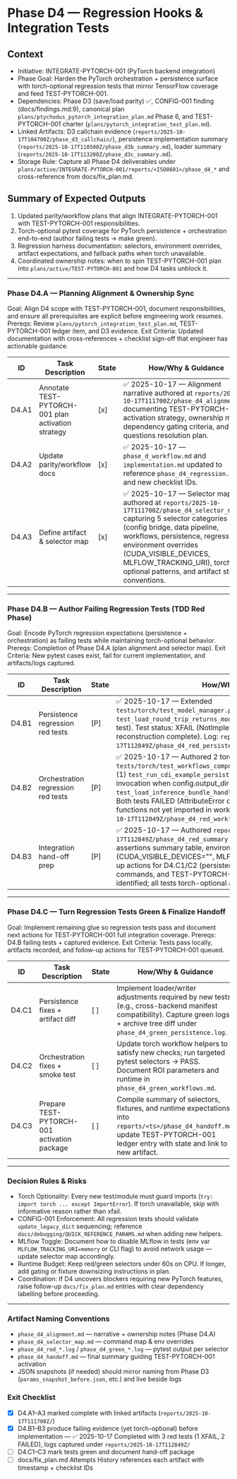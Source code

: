 # Phase D4 — Regression Hooks & Integration Tests

## Context
- Initiative: INTEGRATE-PYTORCH-001 (PyTorch backend integration)
- Phase Goal: Harden the PyTorch orchestration + persistence surface with torch-optional regression tests that mirror TensorFlow coverage and feed TEST-PYTORCH-001.
- Dependencies: Phase D3 (save/load parity) ✅, CONFIG-001 finding (docs/findings.md:9), canonical plan `plans/ptychodus_pytorch_integration_plan.md` Phase 6, and TEST-PYTORCH-001 charter (`plans/pytorch_integration_test_plan.md`).
- Linked Artifacts: D3 callchain evidence (`reports/2025-10-17T104700Z/phase_d3_callchain/`), persistence implementation summary (`reports/2025-10-17T110500Z/phase_d3b_summary.md`), loader summary (`reports/2025-10-17T113200Z/phase_d3c_summary.md`).
- Storage Rule: Capture all Phase D4 deliverables under `plans/active/INTEGRATE-PYTORCH-001/reports/<ISO8601>/phase_d4_*` and cross-reference from docs/fix_plan.md.

## Summary of Expected Outputs
1. Updated parity/workflow plans that align INTEGRATE-PYTORCH-001 with TEST-PYTORCH-001 responsibilities.
2. Torch-optional pytest coverage for PyTorch persistence + orchestration end-to-end (author failing tests → make green).
3. Regression harness documentation: selectors, environment overrides, artifact expectations, and fallback paths when torch unavailable.
4. Coordinated ownership notes: when to spin TEST-PYTORCH-001 plan into `plans/active/TEST-PYTORCH-001` and how D4 tasks unblock it.

---

### Phase D4.A — Planning Alignment & Ownership Sync
Goal: Align D4 scope with TEST-PYTORCH-001, document responsibilities, and ensure all prerequisites are explicit before engineering work resumes.
Prereqs: Review `plans/pytorch_integration_test_plan.md`, TEST-PYTORCH-001 ledger item, and D3 evidence.
Exit Criteria: Updated documentation with cross-references + checklist sign-off that engineer has actionable guidance.

| ID | Task Description | State | How/Why & Guidance |
| --- | --- | --- | --- |
| D4.A1 | Annotate TEST-PYTORCH-001 plan activation strategy | [x] | ✅ 2025-10-17 — Alignment narrative authored at `reports/2025-10-17T111700Z/phase_d4_alignment.md` documenting TEST-PYTORCH-001 activation strategy, ownership matrix, dependency gating criteria, and open questions resolution plan. |
| D4.A2 | Update parity/workflow docs | [x] | ✅ 2025-10-17 — `phase_d_workflow.md` and `implementation.md` updated to reference `phase_d4_regression.md` and new checklist IDs. |
| D4.A3 | Define artifact & selector map | [x] | ✅ 2025-10-17 — Selector map authored at `reports/2025-10-17T111700Z/phase_d4_selector_map.md` capturing 5 selector categories (config bridge, data pipeline, workflows, persistence, regression), environment overrides (CUDA_VISIBLE_DEVICES, MLFLOW_TRACKING_URI), torch-optional patterns, and artifact storage conventions. |

---

### Phase D4.B — Author Failing Regression Tests (TDD Red Phase)
Goal: Encode PyTorch regression expectations (persistence + orchestration) as failing tests while maintaining torch-optional behavior.
Prereqs: Completion of Phase D4.A (plan alignment and selector map).
Exit Criteria: New pytest cases exist, fail for current implementation, and artifacts/logs captured.

| ID | Task Description | State | How/Why & Guidance |
| --- | --- | --- | --- |
| D4.B1 | Persistence regression red tests | [P] | ✅ 2025-10-17 — Extended `tests/torch/test_model_manager.py::TestLoadTorchBundle` with `test_load_round_trip_returns_model_stub` (torch-optional round-trip test). Test status: XFAIL (NotImplementedError expected until D3.C model reconstruction complete). Log: `reports/2025-10-17T112849Z/phase_d4_red_persistence.log` (6 lines, 1 xfailed). |
| D4.B2 | Orchestration regression red tests | [P] | ✅ 2025-10-17 — Authored 2 torch-optional tests in `tests/torch/test_workflows_components.py::TestWorkflowsComponentsRun`: (1) `test_run_cdi_example_persists_models` validates save_torch_bundle invocation when config.output_dir set; (2) `test_load_inference_bundle_handles_bundle` validates loader delegation. Both tests FAILED (AttributeError during monkeypatch setup — save/load functions not yet imported in workflows.components). Log: `reports/2025-10-17T112849Z/phase_d4_red_workflows.log` (276 lines, 2 FAILED). |
| D4.B3 | Integration hand-off prep | [P] | ✅ 2025-10-17 — Authored `reports/2025-10-17T112849Z/phase_d4_red_summary.md` (210 lines) documenting: failing assertions summary table, environment config (CUDA_VISIBLE_DEVICES="", MLFLOW_TRACKING_URI=memory), follow-up actions for D4.C1/C2 (persistence wiring + loader delegation), selector commands, and TEST-PYTORCH-001 coordination notes. No blockers identified; all tests torch-optional and fail gracefully. |

---

### Phase D4.C — Turn Regression Tests Green & Finalize Handoff
Goal: Implement remaining glue so regression tests pass and document next actions for TEST-PYTORCH-001 full integration coverage.
Prereqs: D4.B failing tests + captured evidence.
Exit Criteria: Tests pass locally, artifacts recorded, and follow-up actions for TEST-PYTORCH-001 queued.

| ID | Task Description | State | How/Why & Guidance |
| --- | --- | --- | --- |
| D4.C1 | Persistence fixes + artifact diff | [ ] | Implement loader/writer adjustments required by new tests (e.g., cross-backend manifest compatibility). Capture green logs + archive tree diff under `phase_d4_green_persistence.log`. |
| D4.C2 | Orchestration fixes + smoke test | [ ] | Update torch workflow helpers to satisfy new checks; run targeted pytest selectors → PASS. Document ROI parameters and runtime in `phase_d4_green_workflows.md`. |
| D4.C3 | Prepare TEST-PYTORCH-001 activation package | [ ] | Compile summary of selectors, fixtures, and runtime expectations into `reports/<ts>/phase_d4_handoff.md`; update TEST-PYTORCH-001 ledger entry with state and link to new artifact. |

---

### Decision Rules & Risks
- Torch Optionality: Every new test/module must guard imports (`try: import torch ... except ImportError`). If torch unavailable, skip with informative reason rather than xfail.
- CONFIG-001 Enforcement: All regression tests should validate `update_legacy_dict` sequencing; reference `docs/debugging/QUICK_REFERENCE_PARAMS.md` when adding new helpers.
- MLflow Toggle: Document how to disable MLflow in tests (env var `MLFLOW_TRACKING_URI=memory` or CLI flag) to avoid network usage — update selector map accordingly.
- Runtime Budget: Keep red/green selectors under 60s on CPU. If longer, add gating or fixture downsizing instructions in plan.
- Coordination: If D4 uncovers blockers requiring new PyTorch features, raise follow-up `docs/fix_plan.md` entries with clear dependency labelling before proceeding.

---

### Artifact Naming Conventions
- `phase_d4_alignment.md` — narrative + ownership notes (Phase D4.A)
- `phase_d4_selector_map.md` — command map & env overrides
- `phase_d4_red_*.log` / `phase_d4_green_*.log` — pytest output per selector
- `phase_d4_handoff.md` — final summary guiding TEST-PYTORCH-001 activation
- JSON snapshots (if needed) should mirror naming from Phase D3 (`params_snapshot_before.json`, etc.) and live beside logs

### Exit Checklist
- [x] D4.A1–A3 marked complete with linked artifacts (`reports/2025-10-17T111700Z/`)
- [x] D4.B1–B3 produce failing evidence (yet torch-optional) before implementation — ✅ 2025-10-17 Completed with 3 red tests (1 XFAIL, 2 FAILED), logs captured under `reports/2025-10-17T112849Z/`
- [ ] D4.C1–C3 mark tests green and document hand-off package
- [ ] docs/fix_plan.md Attempts History references each artifact with timestamp + checklist IDs

